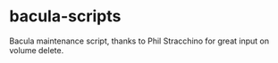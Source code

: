 # bacula-scripts

Bacula maintenance script, thanks to Phil Stracchino for great input on volume delete.
